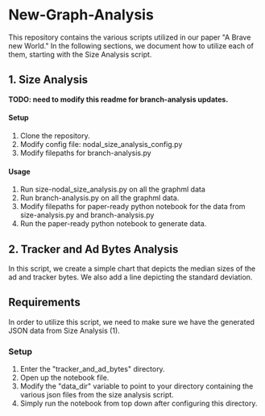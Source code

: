 # New-Graph-Analysis

This repository contains the various scripts utilized in our paper
"A Brave new World." In the following sections, we document how
to utilize each of them, starting with the Size Analysis script.

## 1. Size Analysis

__TODO: need to modify this readme for branch-analysis updates.__

#### Setup
1. Clone the repository.
2. Modify config file: nodal_size_analysis_config.py
3. Modify filepaths for branch-analysis.py

#### Usage

1. Run size-nodal_size_analysis.py on all the graphml data
2. Run branch-analysis.py on all the graphml data.
3. Modify filepaths for paper-ready python notebook for the data from 
    size-analysis.py and branch-analysis.py
4. Run the paper-ready python notebook to generate data.

## 2. Tracker and Ad Bytes Analysis
In this script, we create a simple chart that depicts the median sizes
of the ad and tracker bytes. We also add a line depicting the standard deviation.

## Requirements
In order to utilize this script, we need to make sure we have the generated JSON
data from Size Analysis (1).

### Setup
1. Enter the "tracker_and_ad_bytes" directory.
2. Open up the notebook file.
3. Modify the "data_dir" variable to point to your directory containing the various json files from
the size analysis script.
4. Simply run the notebook from top down after configuring this directory.

